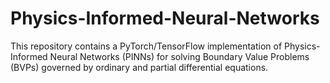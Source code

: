 # Physics-Informed-Neural-Networks
This repository contains a PyTorch/TensorFlow implementation of Physics-Informed Neural Networks (PINNs) for solving Boundary Value Problems (BVPs) governed by ordinary and partial differential equations.
